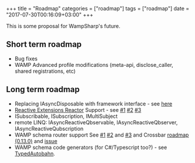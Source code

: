 +++
title = "Roadmap"
categories = ["roadmap"]
tags = ["roadmap"]
date = "2017-07-30T00:16:09+03:00"
+++

This is some proposal for WampSharp's future.

## Short term roadmap

* Bug fixes
* WAMP Advanced profile modifications (meta-api, disclose_caller, shared registrations, etc)

## Long term roadmap

* Replacing IAsyncDisposable with framework interface - see [here](https://github.com/dotnet/roslyn/issues/114)
* [Reactive Extensions Reactor](https://github.com/Reactive-Extensions/Reactor) Support - see [#1](https://vimeo.com/132192255) [#2](http://www.infoq.com/presentations/reactive-cloud-scale) [#3](http://www.infoq.com/presentations/cloud-rx) 
 * ISubscribable, ISubscription, IMultiSubject
 * remote LINQ: IAsyncReactiveQbservable, IAsyncReactiveQbserver, IAsyncReactiveQubscription
* WAMP schema router support See [#1](https://groups.google.com/forum/#!searchin/wampws/swagger/wampws/5Z2o25vx9nQ/1CR1LaSmKawJ) [#2](https://groups.google.com/forum/#!msg/wampws/jW_6UZYBhpQ/u8MQ70NMzrYJ) and [#3](https://github.com/tavendo/WAMP/issues/61) and Crossbar [roadmap (0.13.0)](https://github.com/crossbario/crossbar/blob/master/DEVELOPERS.md) and [issue](https://github.com/crossbario/crossbar/issues/301)
* WAMP schema code generators (for C#/Typescript too?) - see [TypedAutobahn](https://github.com/darkl/TypedAutobahn/).